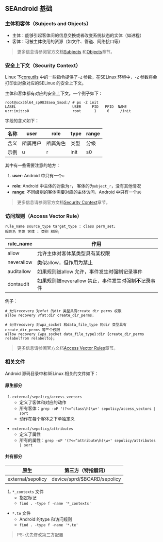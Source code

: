 ## SEAndroid 基础

### 主体和客体（Subjects and Objects）

* 主体：能够引起客体间的信息交换或者改变系统状态的实体（如进程）
* 客体：可被主体使用的资源（如文件、管道、网络接口等）

> 更多信息请参阅官方文档[Subjects][ID_NB_Subjects]
和[Objects][ID_NB_Objects]章节。

[ID_NB_Subjects]: http://selinuxproject.org/page/NB_Subjects "点此跳转官方Wiki"
[ID_NB_Objects]: http://selinuxproject.org/page/NB_Objects "点此跳转官方Wiki"

### 安全上下文（Security Context）

Linux 下[coreutils](http://ftp.gnu.org/gnu/coreutils/) 中的一些指令提供了`-Z`
参数，在SELinux 环境中，`-Z` 参数将会打印出对象对应的SELinux 的安全上下文。

主体和客体都有对应的安全上下文，一个例子如下：

```shell
root@scx35l64_sp9838aea_5mod:/ # ps -Z init
LABEL                          USER     PID   PPID  NAME
u:r:init:s0                    root      1     0     /init
```

字段的含义如下：

| 名称 | user | role | type | range |
| --- | --- | --- | --- | --- |
| 含义 | 所属用户 | 所属角色 | 类型 | 分级 |
| 示例 | u | r | init | s0 |

其中有一些需要注意的地方：

1. **user**: Android 中只有一个`u`
+ **role**: Android 中主体的对象为`r`， 客体的为`object_r`，没有其他情况
+ **range**: 不同级别的客体需要对应的主体访问，Android 中只有一个`s0`

> 更多信息请参阅官方文档[Security Context][ID_Security_context]章节。

[ID_Security_context]: http://selinuxproject.org/page/Security_context "点此跳转官方Wiki"

### 访问规则（Access Vector Rule）

```
rule_name source_type target_type : class perm_set;
规则名 主体 客体 : 类别 权限;
```

| rule_name | 作用 |
| --- | --- |
| allow | 允许主体对客体某类型具有某权限 |
| neverallow | 类似allow，但作用为禁止 |
| auditallow | 如果规则被allow 允许，事件发生时强制记录事件 |
| dontaudit | 如果规则被neverallow 禁止，事件发生时强制**不**记录事件 |

例子：

```
# 允许recovery 对vfat 的dir 类型具有create_dir_perms 权限
allow recovery vfat:dir create_dir_perms;

# 允许recovery 对wpa_socket 和data_file_type 的dir 类型具有create_dir_perms 等三个权限
allow recovery {wpa_socket data_file_type}:dir {create_dir_perms relabelfrom relabelto};
```

> 更多信息请参阅官方文档[Access Vector Rules][ID_AVCRules]章节。

[ID_AVCRules]: http://selinuxproject.org/page/AVCRules "点此跳转官方Wiki"

### 相关文件

Android 源码目录中和SELinux 相关的文件如下：

#### 原生部分

1. `external/sepolicy/access_vectors`
    * 定义了客体和对应的动作
    * 所有客体：`grep -oP '(?<=^class\h)\w+' sepolicy/access_vectors | sort`
    * 动作在每个客体之下单独定义
+ `external/sepolicy/attributes`
    * 定义了属性
    * 所有的属性：`grep -oP '(?<=^attribute\h)\w+' sepolicy/attributes | sort`

#### 共有部分

| 原生 | 第三方（特指展讯） |
| --- | --- |
| external/sepolicy | device/sprd/$BOARD/sepolicy |

1. `*_contexts` 文件
    * 指定标记
    * `find . -type f -name '*_contexts'`
+ `*.te` 文件
    * Android 的type 和访问规则
    * `find . -type f -name '*.te'`

> PS: 优先修改第三方配置

